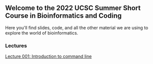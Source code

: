## Welcome to the 2022 UCSC Summer Short Course in Bioinformatics and Coding

Here you'll find slides, code, and all the other material we are using to explore the world of bioinformatics.

### Lectures

[Lecture 001: Introduction to command line](slides/001.html)


